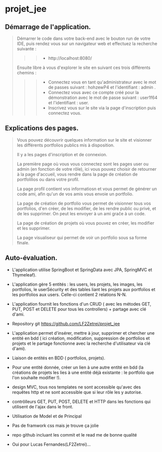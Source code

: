 # projet_jee

## Démarrage de l'application. 

> Démarrer le code dans votre back-end avec le bouton run de votre IDE, puis rendez vous sur un navigateur web et effectuez la recherche suivante : 
> > > - http://localhost:8080/
> 
> Ensuite libre à vous d'explorer le site en suivant ces trois différents chemins : 
> 
> > > - Connectez vous en tant qu'administrateur avec le mot de passes suivant : hohzewP4 et l'identifiant : admin .
> > > - Connectez vous avec ce compte créé pour la démonstration avec le mot de passe suivant : user1f64 et l'identifiant : user.
> > > - Inscrivez vous sur le site via la page d'inscription puis connectez vous. 
> > > 
> 
## Explications des pages. 

> Vous pouvez découvrir quelques information sur le site et visionner les différents portfolios publics mis à disposition.
> 
> Il y a les pages d'inscription et de connexion.
> 
> La première page où vous vous connectez sont les pages user ou admin (en fonction de votre rôle), ici vous pouvez choisir de retourner à la page d'accueil, vous rendre dans la page de création de portfolilios ou dans votre profil.
> 
> La page profil contient vos informatiosn et vous permet de générer un code ami, afin qu'un de vos amis vous envoie un portfolio. 
> 
> La page de création de portfolio vous permet de visionner tous vos portfolios, d'en créer, de les modifier, de les rendre public ou privé, et de les supprimer. On peut les envoyer à un ami graĉe à un code. 
> 
> La page de création de projets où vous pouvez en créer, les modifier et les supprimer.
> 
> La page visualiseur qui permet de voir un portfolio sous sa forme finale. 
> 
## Auto-évaluation. 

- L'application utilise SpringBoot et SpringData avec JPA, SpringMVC et Thymeleaf).
- L'application gère 5 entités : les users, les projets, les images, les portfolios, le userSécurity et des tables liant les projets aux portfolios et les portfolios aux users. Celle-ci contient 2 relations N-N.
- L'application fournit les fonctions d'un CRUD ( avec les métodes GET, PUT, POST et DELETE pour tous les controllers) + partage avec clé d'ami.
- Repository git https://github.com/LF2Zetrei/projet_jee

- L'application permet d'insérer, mettre à jour, supprimer et chercher une entité en bdd ( ici création, modification, suppression de portfolios et projets et le partage fonctionne avec la recherche d'utilisateur via clé d'ami).
- Liaison de entités en BDD ( portfolios, projets).
- Pour une entité donnée, créer un lien à une autre entité en bdd (la créations  de projets les lies à une entité déjà existante : le portfolio que l'on souhaite modifier !).
- design MVC, tous nos templates ne sont accessible qu'avec des requêtes http et ne sont accessible que si leur rôle les y autorise.
- contrôlleurs GET, PUT, POST, DELETE et HTTP dans les fonctions qui utilisent de l'ajax dans le front.
- Utilisation de Model et de Principal

- Pas de framwork css mais je trouve ça jolie
- repo github incluant les commit et le read me de bonne qualité
- Oui pour Lucas Fernandes(LF2Zetrei)...

